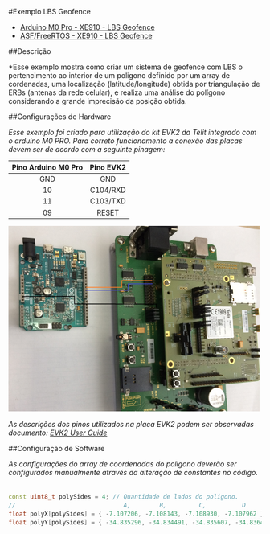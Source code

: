 #Exemplo LBS Geofence

* [Arduino M0 Pro - XE910 - LBS Geofence](arduino\Telit_libs\examples\Telit_Modem\Telit_Modem_UE910GL_LBS_Geofence\Telit_Modem_UE910GL_LBS_Geofence.ino)
* [ASF/FreeRTOS - XE910 - LBS Geofence](asf\examples\he910\LBSGeofence.rar)

##Descrição

*Esse exemplo mostra como criar um sistema de geofence com LBS o pertencimento ao interior de 
um poligono definido por um array de cordenadas, uma localização (latitude/longitude) obtida por 
triangulação de ERBs (antenas da rede celular), e realiza uma análise do polígono considerando 
a grande imprecisão da posição obtida.
 
##Configurações de Hardware

*Esse exemplo foi criado para utilização do kit EVK2 da Telit integrado com o arduino M0 PRO.
Para correto funcionamento a conexão das placas devem ser de acordo com a seguinte pinagem:*
 
Pino Arduino M0 Pro | Pino EVK2
:------------------:|:----------:
        GND         | GND    
         10         |C104/RXD
         11         |C103/TXD
         09         |RESET   

![](images/arduino.png?400)

*As descrições dos pinos utilizados na placa EVK2 podem ser observadas documento: [EVK2 User Guide](https://www.telit.com/wp-content/uploads/2017/09/1vv0300704_EVK2_User_Guide_Rev21.pdf)*

##Configuração de Software

*As configurações do array de coordenadas do poligono deverão ser configurados manualmente através da alteração de constantes no código.*

```C++

const uint8_t polySides = 4; // Quantidade de lados do poligono.
//                              A,        B,         C,          D
float polyX[polySides] = { -7.107206, -7.108143, -7.108930, -7.107962 }; // X
float polyY[polySides] = { -34.835296, -34.834491, -34.835607, -34.836444 }; // Y
```
